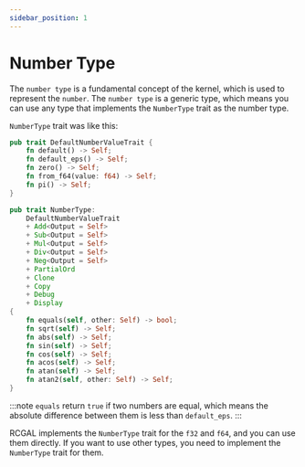 ```yaml
---
sidebar_position: 1
---
```


# Number Type

The `number type` is a fundamental concept of the kernel, which is used to represent the `number`. The `number type` is a generic type, which means you can use any type that implements the `NumberType` trait as the number type.

`NumberType` trait was like this:

```rust
pub trait DefaultNumberValueTrait {
    fn default() -> Self;
    fn default_eps() -> Self;
    fn zero() -> Self;
    fn from_f64(value: f64) -> Self;
    fn pi() -> Self;
}

pub trait NumberType:
    DefaultNumberValueTrait
    + Add<Output = Self>
    + Sub<Output = Self>
    + Mul<Output = Self>
    + Div<Output = Self>
    + Neg<Output = Self>
    + PartialOrd
    + Clone
    + Copy
    + Debug
    + Display
{
    fn equals(self, other: Self) -> bool;
    fn sqrt(self) -> Self;
    fn abs(self) -> Self;
    fn sin(self) -> Self;
    fn cos(self) -> Self;
    fn acos(self) -> Self;
    fn atan(self) -> Self;
    fn atan2(self, other: Self) -> Self;
}
```

:::note
`equals` return `true` if two numbers are equal, which means the absolute difference between them is less than `default_eps`.
:::

RCGAL implements the `NumberType` trait for the `f32` and `f64`, and you can use them directly. If you want to use other types, you need to implement the `NumberType` trait for them.

